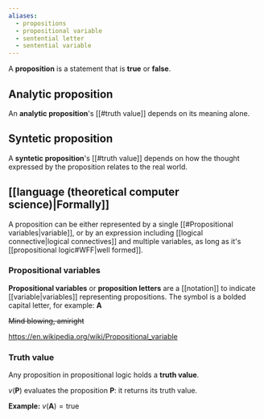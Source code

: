 ```yaml
---
aliases:
  - propositions
  - propositional variable
  - sentential letter
  - sentential variable
---
```

A **proposition** is a statement that is **true** or **false**.



## Analytic proposition

An **analytic proposition**'s [[#truth value]] depends on its meaning alone.

## Syntetic proposition

A **syntetic proposition**'s [[#truth value]] depends on how the thought expressed by the proposition relates to the real world.

## [[language (theoretical computer science)|Formally]]

A proposition can be either represented by a single [[#Propositional variables|variable]], or by an expression including [[logical connective|logical connectives]] and multiple variables, as long as it's [[propositional logic#WFF|well formed]].

### Propositional variables

**Propositional variables** or **proposition letters** are a [[notation]] to indicate [[variable|variables]] representing propositions.
The symbol is a bolded capital letter, for example:
$\mathbf{A}$

~~Mind blowing, amiright~~

https://en.wikipedia.org/wiki/Propositional_variable

### Truth value

Any proposition in propositional logic holds a **truth value**.

${ v(\mathbf{P}) }$ evaluates the proposition ${ \mathbf{P} }$: it returns its truth value.

**Example:**
${ v(\mathbf{A}) = \text{true} }$